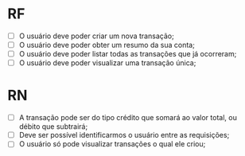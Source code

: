 # RF

-  [ ] O usuário deve poder criar um nova transação;
-  [ ] O usuário deve poder obter um resumo da sua conta;
-  [ ] O usuário deve poder listar todas as transações que já ocorreram;
-  [ ] O usuário deve poder visualizar uma transação única;

# RN

-  [ ] A transação pode ser do tipo crédito que somará ao valor total, ou débito que subtrairá;
-  [ ] Deve ser possível identificarmos o usuário entre as requisições;
-  [ ] O usuário só pode visualizar transações o qual ele criou;
